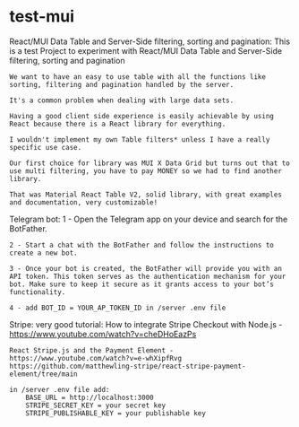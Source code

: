 # test-mui

React/MUI Data Table and Server-Side filtering, sorting and pagination:
    This is a test Project to experiment with React/MUI Data Table and Server-Side filtering, sorting and pagination

    We want to have an easy to use table with all the functions like sorting, filtering and pagination handled by the server.

    It's a common problem when dealing with large data sets.

    Having a good client side experience is easily achievable by using React because there is a React library for everything.

    I wouldn't implement my own Table filters* unless I have a really specific use case.

    Our first choice for library was MUI X Data Grid but turns out that to use multi filtering, you have to pay MONEY so we had to find another library.

    That was Material React Table V2, solid library, with great examples and documentation, very customizable!

Telegram bot:
    1 - Open the Telegram app on your device and search for the BotFather.

    2 - Start a chat with the BotFather and follow the instructions to create a new bot.

    3 - Once your bot is created, the BotFather will provide you with an API token. This token serves as the authentication mechanism for your bot. Make sure to keep it secure as it grants access to your bot’s functionality.

    4 - add BOT_ID = YOUR_AP_TOKEN_ID in /server .env file

Stripe:
    very good tutorial:
    How to integrate Stripe Checkout with Node.js - https://www.youtube.com/watch?v=cheDHoEazPs

    React Stripe.js and the Payment Element - https://www.youtube.com/watch?v=e-whXipfRvg
    https://github.com/matthewling-stripe/react-stripe-payment-element/tree/main

    in /server .env file add:
        BASE_URL = http://localhost:3000
        STRIPE_SECRET_KEY = your secret key
        STRIPE_PUBLISHABLE_KEY = your publishable key



